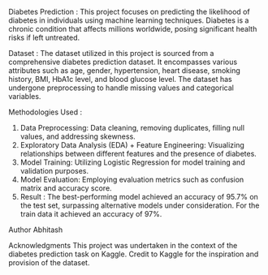 
Diabetes Prediction :
This project focuses on predicting the likelihood of diabetes in individuals using machine learning techniques. Diabetes is a chronic condition that affects millions worldwide, posing significant health risks if left untreated.

Dataset :
The dataset utilized in this project is sourced from a comprehensive diabetes prediction dataset. It encompasses various attributes such as age, gender, hypertension, heart disease, smoking history, BMI, HbA1c level, and blood glucose level. The dataset has undergone preprocessing to handle missing values and categorical variables.

Methodologies Used :
  1) Data Preprocessing: Data cleaning, removing duplicates, filling null values, and addressing skewness.
  2) Exploratory Data Analysis (EDA) + Feature Engineering: Visualizing relationships between different features and the presence of diabetes.
  3) Model Training: Utilizing Logistic Regression for model training and validation purposes.
  4) Model Evaluation: Employing evaluation metrics such as confusion matrix and accuracy score.
  5) Result : The best-performing model achieved an accuracy of 95.7% on the test set, surpassing alternative models under consideration. For the train data it achieved an accuracy of 97%. 

Author
Abhitash

Acknowledgments
This project was undertaken in the context of the diabetes prediction task on Kaggle. Credit to Kaggle for the inspiration and provision of the dataset.

